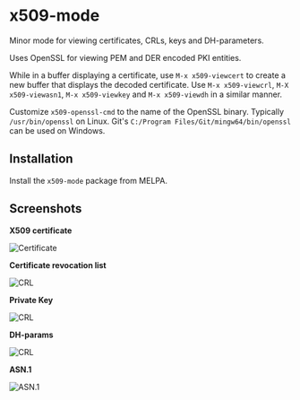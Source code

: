 # x509-mode

Minor mode for viewing certificates, CRLs, keys and DH-parameters.

Uses OpenSSL for viewing PEM and DER encoded PKI entities.

While in a buffer displaying a certificate, use `M-x x509-viewcert` to create a
new buffer that displays the decoded certificate.  Use `M-x x509-viewcrl`, `M-X
x509-viewasn1`, `M-x x509-viewkey` and `M-x x509-viewdh` in a similar manner.

Customize `x509-openssl-cmd` to the name of the OpenSSL binary. Typically `/usr/bin/openssl` on Linux. Git's `C:/Program Files/Git/mingw64/bin/openssl` can be used on Windows.

## Installation

Install the `x509-mode` package from MELPA.

## Screenshots

**X509 certificate**

![Certificate](https://github.com/jobbflykt/x509-mode/raw/master/screenshots/screenshot-cert.png)

**Certificate revocation list**

![CRL](https://github.com/jobbflykt/x509-mode/raw/master/screenshots/screenshot-crl.png)

**Private Key**

![CRL](https://github.com/jobbflykt/x509-mode/raw/master/screenshots/screenshot-pkey.png)

**DH-params**

![CRL](https://github.com/jobbflykt/x509-mode/raw/master/screenshots/screenshot-dhparams.png)


**ASN.1**

![ASN.1](https://github.com/jobbflykt/x509-mode/raw/master/screenshots/screenshot-asn1.png)
